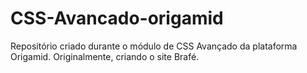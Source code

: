 # CSS-Avancado-origamid

Repositório criado durante o módulo de CSS Avançado da plataforma Origamid. Originalmente, criando o site Brafé.